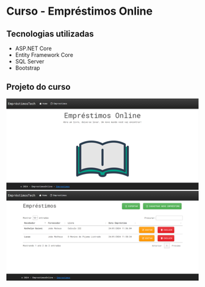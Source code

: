 # Curso - Empréstimos Online

## Tecnologias utilizadas
*   ASP.NET Core
*   Entity Framework Core
*   SQL Server
*	Bootstrap

## Projeto do curso

<img src="EmprestimosOnline/images-projeto/tela-inicial.png">
<img src="EmprestimosOnline/images-projeto/pagina-emprestimos.png">
